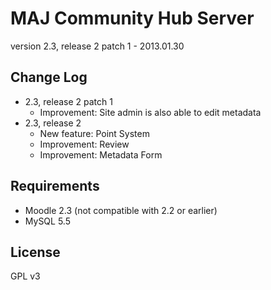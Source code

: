 MAJ Community Hub Server
========================

version 2.3, release 2 patch 1 - 2013.01.30


Change Log
----------

* 2.3, release 2 patch 1
  * Improvement: Site admin is also able to edit metadata
* 2.3, release 2
  * New feature: Point System
  * Improvement: Review
  * Improvement: Metadata Form


Requirements
------------

* Moodle 2.3 (not compatible with 2.2 or earlier)
* MySQL 5.5


License
-------

GPL v3
